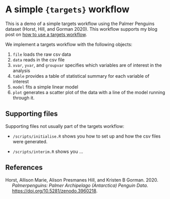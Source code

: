 # A simple `{targets}` workflow


This is a demo of a simple targets workflow using the Palmer Penguins
dataset (Horst, Hill, and Gorman 2020). This workflow supports my blog
post on [how to use a targets
workflow](https://chitra-ms.com/code-collection/2024-04-11-understanding-a-targets-workflow/).

We implement a targets workflow with the following objects:

1.  `file` loads the raw csv data
2.  `data` reads in the csv file
3.  `xvar`, `yvar`, and `groupvar` specifies which variables are of
    interest in the analysis
4.  `table` provides a table of statistical summary for each variable of
    interest
5.  `model` fits a simple linear model
6.  `plot` generates a scatter plot of the data with a line of the model
    running through it.

## Supporting files

Supporting files not usually part of the targets workflow:

- `/scripts/initialise.R` shows you how to set up and how the csv files
  were generated.

- `/scripts/interim.R` shows you …

## References

<div id="refs" class="references csl-bib-body hanging-indent"
entry-spacing="0">

<div id="ref-palmerpenguins" class="csl-entry">

Horst, Allison Marie, Alison Presmanes Hill, and Kristen B Gorman. 2020.
*Palmerpenguins: Palmer Archipelago (Antarctica) Penguin Data*.
<https://doi.org/10.5281/zenodo.3960218>.

</div>

</div>
